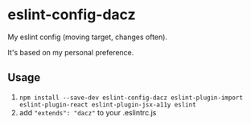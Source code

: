 # eslint-config-dacz

My eslint config (moving target, changes often).

It's based on my personal preference.

## Usage

1. `npm install --save-dev eslint-config-dacz eslint-plugin-import eslint-plugin-react eslint-plugin-jsx-a11y eslint`
2. add `"extends": "dacz"` to your .eslintrc.js
